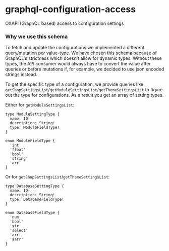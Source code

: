 # graphql-configuration-access
OXAPI (GraphQL based) access to configuration settings


### Why we use this schema
To fetch and update the configurations we implemented a different query/mutation per value-type.
We have chosen this schema because of GraphQL's strictness which doesn't allow for dynamic types. Without these types,
the API consumer would always have to convert the value after queries or before mutations if, for example,
we decided to use json encoded strings instead.

To get the specific type of a configuration, we provide queries like
`getShopSettingsList`/`getModuleSettingsList`/`getThemeSettingsList` to figure out the type for configurations.
As a result you get an array of setting types.

Either for `getModuleSettingsList`:

```
type ModuleSettingType {
  name: ID!
  description: String!
  type: ModuleFieldType!
}

enum ModuleFieldType {
  'int'
  'float'
  'bool'
  'string'
  'arr'
}
```

Or for `getShopSettingsList`/`getThemeSettingsList`:

```
type DatabaseSettingType {
  name: ID!
  description: String!
  type: DatabaseFieldType!
}

enum DatabaseFieldType {
  'num'
  'bool'
  'str'
  'select'
  'arr'
  'aarr'
}
```
